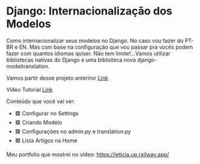# Django: Internacionalização dos Modelos

Como internacionalizar seus modelos no Django. No caso vou fazer do PT-BR e EN. 
Mas com base na configuração que vou passar pra vocês podem fazer com quantos idiomas quiser. Não tem limite!...Vamos utilizar bibliotecas nativas do Django e uma biblioteca nova django-modeltranslation.

Vamos partir desse projeto anteriror [Link](https://www.youtube.com/watch?v=B0urbukze04&t=0s)

Vídeo Tutorial [Link](https://www.youtube.com/watch?v=kkyAi6-s6J4)

Conteúdo que você vai ver: 
- 🟩 Configurar no Settings
- 🟩 Criando Modelo
- 🟩 Configurações no admin.py e translation.py
- 🟩 Lista Artigos na Home

Meu portfolio que mostrei no vídeo: https://leticia.up.railway.app/
